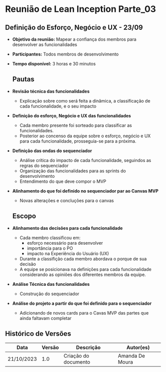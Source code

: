 # Reunião de Lean Inception Parte_03

## **Definição do Esforço, Negócio e UX  - 23/09**

- **Objetivo da reunião:** Mapear a confiança dos membros para desenvolver as funcionalidades

- **Participantes:** Todos membros de desenvolvimento 

- **Tempo disponível:** 3 horas e 30 minutos
    
    ## **Pautas**

- **Revisão técnica das funcionalidades**
    - Explicação sobre como será feita a dinâmica, a classificação de cada funcionalidade, e o seu impacto
- **Definição do esforço, Negócio e UX das funcionalidades**
    - Cada membro presente foi sorteado para classificar as funcionalidades.
    - Posterior ao concenso da equipe sobre o esforço, negócio e UX para cada funcionalidade, prosseguia-se para a próxima.
- **Definição das ondas do sequenciador**
    - Análise crítica do impacto de cada funcionalidade, seguindos as regras do sequenciador
    - Organização das funcionalidades para as sprints do desenvolvimento
    - Entendimento do que deve compor o MVP
- **Alinhamento do que foi definido no sequenciador par ao Canvas MVP**
    - Novas alterações e concluções para o canvas

    ## **Escopo**

- **Alinhamento das decisões para cada funcionalidade**
    - Cada membro classificou em:
        - esforço necessário para desenvolver
        - importância para o PO
        - impacto na Experiência do Usuário (UX)
    - Durante a classifição cada membro abordava o porque de sua decisão
    - A equipe se posicionava na definições para cada funcionalidade considerando as opiniões dos diferentes membros da equipe.
- **Análise Técnica das funcionalidades**
    - Construção do sequenciador
- **Análise do projeto a partir do que foi definido para o sequenciador**
    - Adicionando de novos cards para o Cavas MVP das partes que ainda faltavam completar 

## Histórico de Versões

| Data | Versão | Descrição | Autor(es) |
| ------------- | ------------- | ------------- | ------------- | 
| 21/10/2023 | 1.0 | Criação do documento | Amanda De Moura |